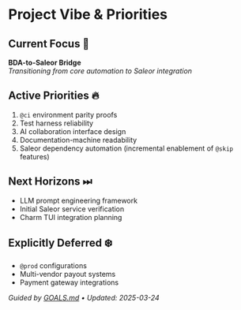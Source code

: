# Project Vibe & Priorities

## Current Focus 🧠
**BDA-to-Saleor Bridge**  
*Transitioning from core automation to Saleor integration*

## Active Priorities 🔥
1. `@ci` environment parity proofs
2. Test harness reliability
3. AI collaboration interface design
4. Documentation-machine readability
5. Saleor dependency automation (incremental enablement of `@skip` features)

## Next Horizons ⏭  
- LLM prompt engineering framework
- Initial Saleor service verification
- Charm TUI integration planning

## Explicitly Deferred ❄️  
- `@prod` configurations
- Multi-vendor payout systems
- Payment gateway integrations

*Guided by [GOALS.md](GOALS.md) • Updated: 2025-03-24*
